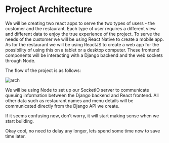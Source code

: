 # Project Architecture

We will be creating two react apps to serve the two types of users - the customer and the restaurant. Each type of user requires a different view and different data to enjoy the true experience of the project. To serve the needs of the customer we will be using React Native to create a mobile app. As for the restaurant we will be using ReactJS to create a web app for the possibility of using this on a tablet or a desktop computer. These frontend components will be interacting with a Django backend and the web sockets through Node. 

The flow of the project is as follows: 

![arch](https://i.imgur.com/7yjods6.png)

We will be using Node to set up our SocketIO server to communicate queuing information between the Django backend and React frontend. All other data such as restaurant names and menu details will be communicated directly from the Django API we create. 
 
If it seems confusing now, don’t worry, it will start making sense when we start building. 

Okay cool, no need to delay any longer, lets spend some time now to save time later.

